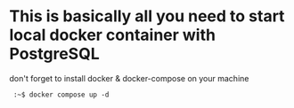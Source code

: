 # This is basically all you need to start local docker container with PostgreSQL
don't forget to install docker & docker-compose on your machine

```console
 :~$ docker compose up -d
 ```
